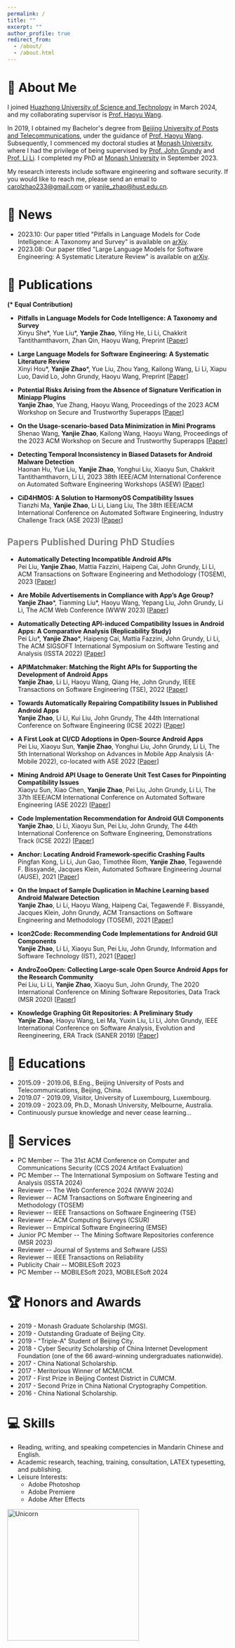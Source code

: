 ```yaml
---
permalink: /
title: ""
excerpt: ""
author_profile: true
redirect_from: 
  - /about/
  - /about.html
---
```


<span class='anchor' id='about-me'></span>
# 🐰 About Me

I joined [Huazhong University of Science and Technology](https://hust.edu.cn/) in March 2024, and my collaborating supervisor is [Prof. Haoyu Wang](https://howiepku.github.io/).

In 2019, I obtained my Bachelor's degree from [Beijing University of Posts and Telecommunications](https://www.bupt.edu.cn/), under the guidance of [Prof. Haoyu Wang](https://howiepku.github.io/). Subsequently, I commenced my doctoral studies at [Monash University](https://www.monash.edu/), where I had the privilege of being supervised by [Prof. John Grundy](https://sites.google.com/site/johncgrundy/) and [Prof. Li Li](http://lilicoding.github.io/). I completed my PhD at [Monash University](https://www.monash.edu/) in September 2023. 

My research interests include software engineering and software security. If you would like to reach me, please send an email to <a href="mailto:carolzhao233@gmail.com">carolzhao233@gmail.com</a> or <a href="mailto:yanjie_zhao@hust.edu.cn">yanjie_zhao@hust.edu.cn</a>.

# 🎉 News
- 2023.10: Our paper titled "Pitfalls in Language Models for Code Intelligence: A Taxonomy and Survey" is available on [arXiv](https://arxiv.org/abs/2310.17903).
- 2023.08: Our paper titled "Large Language Models for Software Engineering: A Systematic Literature Review" is available on [arXiv](https://arxiv.org/abs/2308.10620).

  
# 📝 Publications 

**(\* Equal Contribution)**

* **Pitfalls in Language Models for Code Intelligence: A Taxonomy and Survey**
   <br>Xinyu She\*, Yue Liu\*, **Yanjie Zhao**, Yiling He, Li Li, Chakkrit Tantithamthavorn, Zhan Qin, Haoyu Wang, Preprint [[Paper](http://YanjieZhao96.github.io/files/she2023pitfalls.pdf)]

* **Large Language Models for Software Engineering: A Systematic Literature Review**
   <br>Xinyi Hou*, **Yanjie Zhao**\*, Yue Liu, Zhou Yang, Kailong Wang, Li Li, Xiapu Luo, David Lo, John Grundy, Haoyu Wang, Preprint [[Paper](http://YanjieZhao96.github.io/files/hou2023large.pdf)]

* **Potential Risks Arising from the Absence of Signature Verification in Miniapp Plugins**
    <br>**Yanjie Zhao**, Yue Zhang, Haoyu Wang, Proceedings of the 2023 ACM Workshop on Secure and Trustworthy Superapps [[Paper](http://YanjieZhao96.github.io/files/zhao2023potential.pdf)]

* **On the Usage-scenario-based Data Minimization in Mini Programs**
    <br>Shenao Wang, **Yanjie Zhao**, Kailong Wang, Haoyu Wang, Proceedings of the 2023 ACM Workshop on Secure and Trustworthy Superapps [[Paper]()]

* **Detecting Temporal Inconsistency in Biased Datasets for Android Malware Detection**
    <br>Haonan Hu, Yue Liu, **Yanjie Zhao**, Yonghui Liu, Xiaoyu Sun, Chakkrit Tantithamthavorn, Li Li, 2023 38th IEEE/ACM International Conference on Automated Software Engineering Workshops (ASEW) [[Paper]()]


* **CiD4HMOS: A Solution to HarmonyOS Compatibility Issues**
    <br>Tianzhi Ma, **Yanjie Zhao**, Li Li, Liang Liu, The 38th IEEE/ACM International Conference on Automated Software Engineering, Industry Challenge Track (ASE 2023) [[Paper](http://YanjieZhao96.github.io/files/ma2023cid4hmos.pdf)]

  
## <span style="color:grey">Papers Published During PhD Studies</span> 


* **Automatically Detecting Incompatible Android APIs**
    <br>Pei Liu, **Yanjie Zhao**, Mattia Fazzini, Haipeng Cai, John Grundy, Li Li, ACM Transactions on Software Engineering and Methodology (TOSEM), 2023 [[Paper](http://YanjieZhao96.github.io/files/liu2023automatically.pdf)]


* **Are Mobile Advertisements in Compliance with App’s Age Group?**
    <br>**Yanjie Zhao**\*, Tianming Liu\*, Haoyu Wang, Yepang Liu, John Grundy, Li Li, The ACM Web Conference (WWW 2023) [[Paper](http://YanjieZhao96.github.io/files/zhao2023mobile.pdf)]


* **Automatically Detecting API-induced Compatibility Issues in Android Apps: A Comparative Analysis (Replicability Study)**
    <br>Pei Liu\*, **Yanjie Zhao**\*, Haipeng Cai, Mattia Fazzini, John Grundy, Li Li, The ACM SIGSOFT International Symposium on Software Testing and Analysis (ISSTA 2022) [[Paper](http://YanjieZhao96.github.io/files/liu2022automatically.pdf)]


* **APIMatchmaker: Matching the Right APIs for Supporting the Development of Android Apps**
    <br>**Yanjie Zhao**, Li Li, Haoyu Wang, Qiang He, John Grundy, IEEE Transactions on Software Engineering (TSE), 2022 [[Paper](http://YanjieZhao96.github.io/files/zhao2022apimatchmaker.pdf)]
    

* **Towards Automatically Repairing Compatibility Issues in Published Android Apps**
    <br>**Yanjie Zhao**, Li Li, Kui Liu, John Grundy, The 44th International Conference on Software Engineering (ICSE 2022) [[Paper](http://YanjieZhao96.github.io/files/zhao2022towards.pdf)]


* **A First Look at CI/CD Adoptions in Open-Source Android Apps**
    <br>Pei Liu, Xiaoyu Sun, **Yanjie Zhao**, Yonghui Liu, John Grundy, Li Li, The 5th International Workshop on Advances in Mobile App Analysis (A-Mobile 2022), co-located with ASE 2022 [[Paper](http://YanjieZhao96.github.io/files/liu2022first.pdf)]
    

* **Mining Android API Usage to Generate Unit Test Cases for Pinpointing Compatibility Issues**
    <br>Xiaoyu Sun, Xiao Chen, **Yanjie Zhao**, Pei Liu, John Grundy, Li Li, The 37th IEEE/ACM International Conference on Automated Software Engineering (ASE 2022) [[Paper](http://YanjieZhao96.github.io/files/sun2022mining.pdf)]


* **Code Implementation Recommendation for Android GUI Components**
    <br>**Yanjie Zhao**, Li Li, Xiaoyu Sun, Pei Liu, John Grundy, The 44th International Conference on Software Engineering, Demonstrations Track (ICSE 2022) [[Paper](http://YanjieZhao96.github.io/files/zhao2022code.pdf)]


* **Anchor: Locating Android Framework-specific Crashing Faults**
    <br>Pingfan Kong, Li Li, Jun Gao, Timothée Riom, **Yanjie Zhao**, Tegawendé F. Bissyandé, Jacques Klein, Automated Software Engineering Journal (AUSE), 2021 [[Paper](http://YanjieZhao96.github.io/files/kong2021anchor.pdf)]


* **On the Impact of Sample Duplication in Machine Learning based Android Malware Detection**
    <br>**Yanjie Zhao**, Li Li, Haoyu Wang, Haipeng Cai, Tegawendé F. Bissyandé, Jacques Klein, John Grundy, ACM Transactions on Software Engineering and Methodology (TOSEM), 2021 [[Paper](http://YanjieZhao96.github.io/files/zhao2021impact.pdf)]
    

* **Icon2Code: Recommending Code Implementations for Android GUI Components**
    <br>**Yanjie Zhao**, Li Li, Xiaoyu Sun, Pei Liu, John Grundy, Information and Software Technology (IST), 2021 [[Paper](http://YanjieZhao96.github.io/files/zhao2021icon2code.pdf)]
    

* **AndroZooOpen: Collecting Large-scale Open Source Android Apps for the Research Community**
    <br>Pei Liu, Li Li, **Yanjie Zhao**, Xiaoyu Sun, John Grundy, The 2020 International Conference on Mining Software Repositories, Data Track (MSR 2020) [[Paper](http://YanjieZhao96.github.io/files/liu2020androzooopen.pdf)]
    

* **Knowledge Graphing Git Repositories: A Preliminary Study**
    <br>**Yanjie Zhao**, Haoyu Wang, Lei Ma, Yuxin Liu, Li Li, John Grundy, IEEE International Conference on Software Analysis, Evolution and Reengineering, ERA Track (SANER 2019) [[Paper](http://YanjieZhao96.github.io/files/zhao2019knowledge.pdf)]



# 📖 Educations

* 2015.09 - 2019.06, B.Eng., Beĳing University of Posts and Telecommunications, Beijing, China.
* 2019.07 - 2019.09, Visitor, University of Luxembourg, Luxembourg.
* 2019.09 - 2023.09, Ph.D., Monash University, Melbourne, Australia.
* Continuously pursue knowledge and never cease learning...

# 💼 Services
* PC Member -- The 31st ACM Conference on Computer and Communications Security (CCS 2024 Artifact Evaluation)
* PC Member -- The International Symposium on Software Testing and Analysis (ISSTA 2024)
* Reviewer -- The Web Conference 2024 (WWW 2024)
* Reviewer -- ACM Transactions on Software Engineering and Methodology (TOSEM)
* Reviewer -- IEEE Transactions on Software Engineering (TSE)
* Reviewer -- ACM Computing Surveys (CSUR)
* Reviewer -- Empirical Software Engineering (EMSE)
* Junior PC Member -- The Mining Software Repositories conference (MSR 2023)
* Reviewer -- Journal of Systems and Software (JSS)
* Reviewer -- IEEE Transactions on Reliability
* Publicity Chair -- MOBILESoft 2023
* PC Member -- MOBILESoft 2023, MOBILESoft 2024
 

# 🏆 Honors and Awards
* 2019 - Monash Graduate Scholarship (MGS).
* 2019 - Outstanding Graduate of Beijing City.
* 2019 - "Triple-A" Student of Beijing City.
* 2018 - Cyber Security Scholarship of China Internet Development Foundation (one of the 66 award-winning undergraduates nationwide). 
* 2017 - China National Scholarship. 
* 2017 - Meritorious Winner of MCM/ICM.
* 2017 - First Prize in Beĳing Contest District in CUMCM. 
* 2017 - Second Prize in China National Cryptography Competition. 
* 2016 - China National Scholarship.
 

# 💻 Skills
* Reading, writing, and speaking competencies in Mandarin Chinese and English.
* Academic research, teaching, training, consultation, LATEX typesetting, and publishing.
* Leisure Interests:
  * Adobe Photoshop
  * Adobe Premiere
  * Adobe After Effects

<img align="center" width=300px alt="Unicorn" src="https://media.giphy.com/media/3ohs4BSacFKI7A717y/giphy.gif" />

<br>
<br>
<br>
